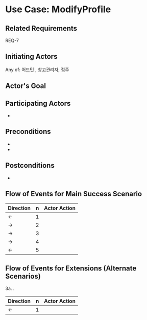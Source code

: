 # Use Case: ModifyProfile

## **Related Requirements**

REQ-7

## **Initiating Actors**

Any of: 어드민 , 창고관리자, 점주

## **Actor's Goal**



## **Participating Actors**

 - 

## **Preconditions**

- 
- 

## **Postconditions**

- 

## Flow of Events for Main Success Scenario
| Direction | n | Actor Action                                                                                                         |
| --------- | - | -------------------------------------------------------------------------------------------------------------------- |
| ←         | 1 |  |
| →         | 2 | |
| →         | 3 | |
| →         | 4 |  |
| ←         | 5 |  |


## Flow of Events for Extensions (Alternate Scenarios)
3a. .

| Direction | n    | Actor Action |
| --------- | ---- | ------------ |
| ←         | 1    |              |


